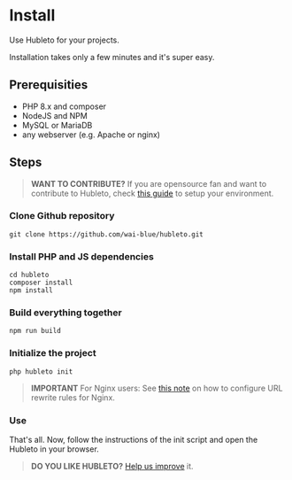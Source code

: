 # Install

Use Hubleto for your projects.

Installation takes only a few minutes and it's super easy.

## Prerequisities

  * PHP 8.x and composer
  * NodeJS and NPM
  * MySQL or MariaDB
  * any webserver (e.g. Apache or nginx)

## Steps

> **WANT TO CONTRIBUTE?** If you are opensource fan and want to contribute to Hubleto, check [this guide](contribute) to setup your environment.

### Clone Github repository

```
git clone https://github.com/wai-blue/hubleto.git
```

### Install PHP and JS dependencies

```
cd hubleto
composer install
npm install
```

### Build everything together

```
npm run build
```

### Initialize the project

```
php hubleto init
```

> **IMPORTANT** For Nginx users: See [this note](nginx) on how to configure URL rewrite rules for Nginx.

### Use

That's all. Now, follow the instructions of the init script and open the Hubleto in your browser.

> **DO YOU LIKE HUBLETO?** [Help us improve](improve) it.